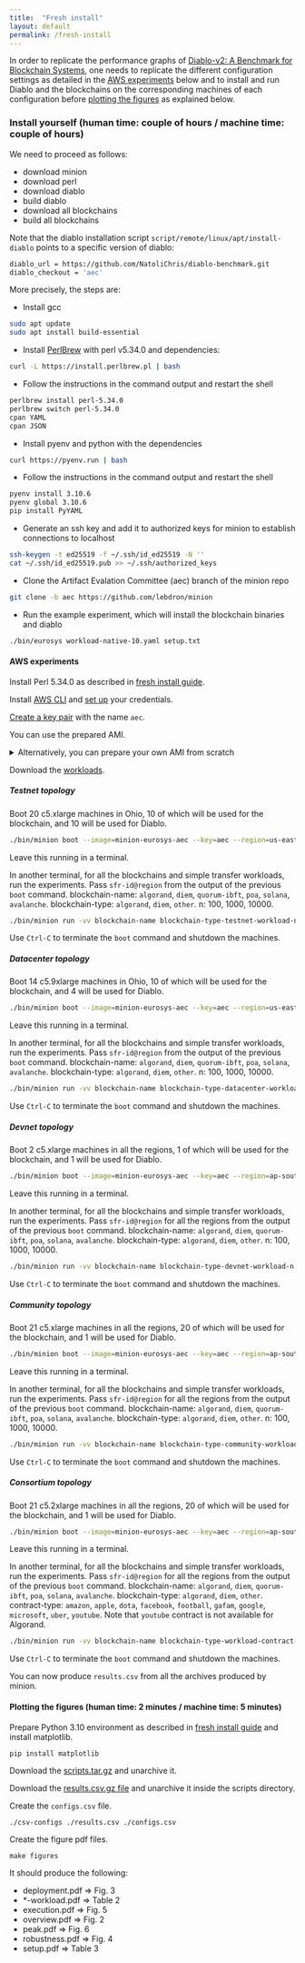 ```yaml
---
title:  "Fresh install"
layout: default
permalink: /fresh-install
---
```


In order to replicate the performance graphs of [Diablo-v2: A Benchmark for Blockchain Systems](https://infoscience.epfl.ch/record/294268?ln=en),
one needs to replicate the different configuration settings as detailed in the [AWS experiments](#aws-experiments) below and to install and run Diablo and the blockchains on the corresponding machines of each configuration before [plotting the figures](#plotting-the-figures-human-time-2-minutes--machine-time-5-minutes) as explained below.

### Install yourself (human time: couple of hours / machine time: couple of hours)

We need to proceed as follows:
 * download minion
 * download perl
 * download diablo
 * build diablo
 * download all blockchains
 * build all blockchains

Note that the diablo installation script ```script/remote/linux/apt/install-diablo```
points to a specific version of diablo:
```bash
diablo_url = https://github.com/NatoliChris/diablo-benchmark.git
diablo_checkout = 'aec'
```

More precisely, the steps are:

 * Install gcc
```bash
sudo apt update
sudo apt install build-essential
```
 * Install [PerlBrew](https://perlbrew.pl/) with perl v5.34.0 and dependencies:
```bash
curl -L https://install.perlbrew.pl | bash
```
   - Follow the instructions in the command output and restart the shell
```bash
perlbrew install perl-5.34.0
perlbrew switch perl-5.34.0
cpan YAML
cpan JSON
```
 * Install pyenv and python with the dependencies
```bash
curl https://pyenv.run | bash
```
 * Follow the instructions in the command output and restart the shell
```bash
pyenv install 3.10.6
pyenv global 3.10.6
pip install PyYAML
```
 * Generate an ssh key and add it to authorized keys for minion to establish connections to localhost
```bash
ssh-keygen -t ed25519 -f ~/.ssh/id_ed25519 -N ''
cat ~/.ssh/id_ed25519.pub >> ~/.ssh/authorized_keys
```
 * Clone the Artifact Evalation Committee (aec) branch of the minion repo
```bash
git clone -b aec https://github.com/lebdron/minion
```
 * Run the example experiment, which will install the blockchain binaries and diablo
```bash
./bin/eurosys workload-native-10.yaml setup.txt
```


#### AWS experiments

Install Perl 5.34.0 as described in [fresh install guide](fresh-install).

Install [AWS CLI](https://docs.aws.amazon.com/cli/latest/userguide/getting-started-install.html) and [set up](https://docs.aws.amazon.com/cli/latest/userguide/getting-started-quickstart.html) your credentials.

[Create a key pair](https://docs.aws.amazon.com/cli/latest/userguide/cli-services-ec2-keypairs.html) with the name ```aec```.

You can use the prepared AMI.

<details><summary>Alternatively, you can prepare your own AMI from scratch</summary>
<p>

Prepare the image with all the required software, including the blockchain binaries.
```bash
./bin/minion prepare --base='*ubuntu*20.04*amd64*server*' --key=aec --name=minion-eurosys-aec --region=ap-south-1 --region=af-south-1 --region=eu-south-1 --region=eu-north-1 --region=us-east-2 --region=ap-northeast-1 --region=sa-east-1 --region=ap-southeast-2 --region=me-south-1 --region=us-west-2 --resize=72 --install-region=eu-south-1 --size=1 --security-group=default --type=c5.9xlarge --verbose
```

</p>
</details>

Download the [workloads](https://nextcloud.in.tum.de/index.php/s/DzBg4dzNHwfjeRd).

##### Testnet topology

Boot 20 c5.xlarge machines in Ohio, 10 of which will be used for the blockchain, and 10 will be used for Diablo.
```bash
./bin/minion boot --image=minion-eurosys-aec --key=aec --region=us-east-2 --size=20 --security-group=default --type=c5.xlarge -vv
```
Leave this running in a terminal.

In another terminal, for all the blockchains and simple transfer workloads, run the experiments. Pass ```sfr-id@region``` from the output of the previous ```boot``` command.
blockchain-name: ```algorand```, ```diem```, ```quorum-ibft```, ```poa```, ```solana```, ```avalanche```.
blockchain-type: ```algorand```, ```diem```, ```other```.
n: 100, 1000, 10000.
```bash
./bin/minion run -vv blockchain-name blockchain-type-testnet-workload-n.yaml sfr-id@region
```

Use ```Ctrl-C``` to terminate the ```boot``` command and shutdown the machines.

##### Datacenter topology

Boot 14 c5.9xlarge machines in Ohio, 10 of which will be used for the blockchain, and 4 will be used for Diablo.
```bash
./bin/minion boot --image=minion-eurosys-aec --key=aec --region=us-east-2 --size=14 --security-group=default --type=c5.9xlarge -vv
```
Leave this running in a terminal.

In another terminal, for all the blockchains and simple transfer workloads, run the experiments. Pass ```sfr-id@region``` from the output of the previous ```boot``` command.
blockchain-name: ```algorand```, ```diem```, ```quorum-ibft```, ```poa```, ```solana```, ```avalanche```.
blockchain-type: ```algorand```, ```diem```, ```other```.
n: 100, 1000, 10000.
```bash
./bin/minion run -vv blockchain-name blockchain-type-datacenter-workload-n.yaml sfr-id@region
```

Use ```Ctrl-C``` to terminate the ```boot``` command and shutdown the machines.

##### Devnet topology

Boot 2 c5.xlarge machines in all the regions, 1 of which will be used for the blockchain, and 1 will be used for Diablo.
```bash
./bin/minion boot --image=minion-eurosys-aec --key=aec --region=ap-south-1 --region=af-south-1 --region=eu-south-1 --region=eu-north-1 --region=us-east-2 --region=ap-northeast-1 --region=sa-east-1 --region=ap-southeast-2 --region=me-south-1 --region=us-west-2 --size=2 --security-group=default --type=c5.xlarge -vv
```
Leave this running in a terminal.

In another terminal, for all the blockchains and simple transfer workloads, run the experiments. Pass ```sfr-id@region``` for all the regions from the output of the previous ```boot``` command.
blockchain-name: ```algorand```, ```diem```, ```quorum-ibft```, ```poa```, ```solana```, ```avalanche```.
blockchain-type: ```algorand```, ```diem```, ```other```.
n: 100, 1000, 10000.
```bash
./bin/minion run -vv blockchain-name blockchain-type-devnet-workload-n.yaml sfr-id@region
```

Use ```Ctrl-C``` to terminate the ```boot``` command and shutdown the machines.

##### Community topology

Boot 21 c5.xlarge machines in all the regions, 20 of which will be used for the blockchain, and 1 will be used for Diablo.
```bash
./bin/minion boot --image=minion-eurosys-aec --key=aec --region=ap-south-1 --region=af-south-1 --region=eu-south-1 --region=eu-north-1 --region=us-east-2 --region=ap-northeast-1 --region=sa-east-1 --region=ap-southeast-2 --region=me-south-1 --region=us-west-2 --size=21 --security-group=default --type=c5.xlarge -vv
```
Leave this running in a terminal.

In another terminal, for all the blockchains and simple transfer workloads, run the experiments. Pass ```sfr-id@region``` for all the regions from the output of the previous ```boot``` command.
blockchain-name: ```algorand```, ```diem```, ```quorum-ibft```, ```poa```, ```solana```, ```avalanche```.
blockchain-type: ```algorand```, ```diem```, ```other```.
n: 100, 1000, 10000.
```bash
./bin/minion run -vv blockchain-name blockchain-type-community-workload-n.yaml sfr-id@region
```

Use ```Ctrl-C``` to terminate the ```boot``` command and shutdown the machines.

##### Consortium topology

Boot 21 c5.2xlarge machines in all the regions, 20 of which will be used for the blockchain, and 1 will be used for Diablo.
```bash
./bin/minion boot --image=minion-eurosys-aec --key=aec --region=ap-south-1 --region=af-south-1 --region=eu-south-1 --region=eu-north-1 --region=us-east-2 --region=ap-northeast-1 --region=sa-east-1 --region=ap-southeast-2 --region=me-south-1 --region=us-west-2 --size=21 --security-group=default --type=c5.2xlarge -vv
```
Leave this running in a terminal.

In another terminal, for all the blockchains and simple transfer workloads, run the experiments. Pass ```sfr-id@region``` for all the regions from the output of the previous ```boot``` command.
blockchain-name: ```algorand```, ```diem```, ```quorum-ibft```, ```poa```, ```solana```, ```avalanche```.
blockchain-type: ```algorand```, ```diem```, ```other```.
contract-type: ```amazon```, ```apple```, ```dota```, ```facebook```, ```football```, ```gafam```, ```google```, ```microsoft```, ```uber```, ```youtube```. Note that ```youtube``` contract is not available for Algorand.
```bash
./bin/minion run -vv blockchain-name blockchain-type-workload-contract-type.yaml sfr-id@region
```

Use ```Ctrl-C``` to terminate the ```boot``` command and shutdown the machines.

You can now produce ```results.csv``` from all the archives produced by minion.

#### Plotting the figures (human time: 2 minutes / machine time: 5 minutes)

Prepare Python 3.10 environment as described in [fresh install guide](fresh-install) and install matplotlib.
```
pip install matplotlib
```

Download the [scripts.tar.gz](https://nextcloud.in.tum.de/index.php/s/FjWQiygDA7D6Y4m) and unarchive it.

Download the [results.csv.gz file](https://nextcloud.in.tum.de/index.php/s/M3MwgpggogcjNB5) and unarchive it inside the scripts directory.

Create the ```configs.csv``` file.
```
./csv-configs ./results.csv ./configs.csv
```

Create the figure pdf files.
```
make figures
```

It should produce the following:

- deployment.pdf => Fig. 3
- *-workload.pdf => Table 2
- execution.pdf => Fig. 5
- overview.pdf => Fig. 2
- peak.pdf => Fig. 6
- robustness.pdf => Fig. 4
- setup.pdf => Table 3
